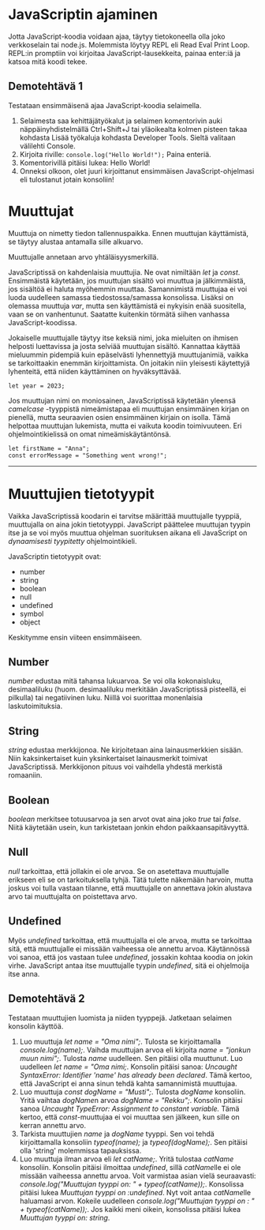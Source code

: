 # JavaScriptin ajaminen

Jotta JavaScript-koodia voidaan ajaa, täytyy tietokoneella olla joko verkkoselain tai node.js.  Molemmista löytyy REPL eli Read Eval Print Loop. REPL:in promptiin voi kirjoitaa JavaScript-lausekkeita, painaa enter:iä ja katsoa mitä koodi tekee.

## Demotehtävä 1
Testataan ensimmäisenä ajaa JavaScript-koodia selaimella. 
1. Selaimesta saa kehittäjätyökalut ja selaimen komentorivin auki näppäinyhdistelmällä Ctrl+Shift+J tai yläoikealta kolmen pisteen takaa kohdasta Lisää työkaluja kohdasta Developer Tools. Sieltä valitaan välilehti Console.
2. Kirjoita riville: ``console.log("Hello World!");`` Paina enteriä.
3. Komentorivillä pitäisi lukea: Hello World!
4. Onneksi olkoon, olet juuri kirjoittanut ensimmäisen JavaScript-ohjelmasi eli tulostanut jotain konsoliin! 

# Muuttujat

Muuttuja on nimetty tiedon tallennuspaikka. Ennen muuttujan käyttämistä, se täytyy alustaa antamalla sille alkuarvo.

Muuttujalle annetaan arvo yhtäläisyysmerkillä.

JavaScriptissä on kahdenlaisia muuttujia. Ne ovat nimiltään *let* ja *const*. Ensimmäistä käytetään, jos muuttujan sisältö voi muuttua ja jälkimmäistä, jos sisältöä ei haluta myöhemmin muuttaa. Samannimistä muuttujaa ei voi luoda uudelleen samassa tiedostossa/samassa konsolissa. Lisäksi on olemassa muuttuja *var*, mutta sen käyttämistä ei nykyisin enää suositella, vaan se on vanhentunut. Saatatte kuitenkin törmätä siihen vanhassa JavaScript-koodissa.

Jokaiselle muuttujalle täytyy itse keksiä nimi, joka mieluiten on ihmisen helposti luettavissa ja josta selviää muuttujan sisältö. Kannattaa käyttää mieluummin pidempiä kuin epäselvästi lyhennettyjä muuttujanimiä, vaikka se tarkoittaakin enemmän kirjoittamista. On joitakin niin yleisesti käytettyjä lyhenteitä, että niiden käyttäminen on hyväksyttävää.

````JS
let year = 2023;
````


Jos muuttujan nimi on moniosainen, JavaScriptissä käytetään yleensä *camelcase* -tyyppistä nimeämistapaa eli muuttujan ensimmäinen kirjan on pienellä, mutta seuraavien osien ensimmäinen kirjain on isolla. Tämä helpottaa muuttujan lukemista, mutta ei vaikuta koodin toimivuuteen. Eri ohjelmointikielissä on omat nimeämiskäytäntönsä.

````JS
let firstName = "Anna";
const errorMessage = "Something went wrong!";
````
---

# Muuttujien tietotyypit

Vaikka JavaScriptissä koodarin ei tarvitse määrittää muuttujalle tyyppiä, muuttujalla on aina jokin tietotyyppi. JavaScript päättelee muuttujan tyypin itse ja se voi myös muuttua ohjelman suorituksen aikana eli JavaScript on *dynaamisesti tyypitetty* ohjelmointikieli.

JavaScriptin tietotyypit ovat:
- number
- string
- boolean
- null
- undefined
- symbol
- object

Keskitymme ensin viiteen ensimmäiseen.

## Number

*number* edustaa mitä tahansa lukuarvoa. Se voi olla kokonaisluku, desimaaliluku (huom. desimaaliluku merkitään JavaScriptissä pisteellä, ei pilkulla) tai negatiivinen luku. Niillä voi suorittaa monenlaisia laskutoimituksia.

## String

*string* edustaa merkkijonoa. Ne kirjoitetaan aina lainausmerkkien sisään. Niin kaksinkertaiset kuin yksinkertaiset lainausmerkit toimivat JavaScriptissä. Merkkijonon pituus voi vaihdella yhdestä merkistä romaaniin.

## Boolean

*boolean* merkitsee totuusarvoa ja sen arvot ovat aina joko *true* tai *false*. Niitä käytetään usein, kun tarkistetaan jonkin ehdon paikkaansapitävyyttä.

## Null

*null* tarkoittaa, että jollakin ei ole arvoa. Se on asetettava muuttujalle erikseen eli se on tarkoituksella tyhjä. Tätä tulette näkemään harvoin, mutta joskus voi tulla vastaan tilanne, että muuttujalle on annettava jokin alustava arvo tai muuttujalta on poistettava arvo.

## Undefined

Myös *undefined* tarkoittaa, että muuttujalla ei ole arvoa, mutta se tarkoittaa sitä, että muuttujalle ei missään vaiheessa ole annettu arvoa. Käytännössä voi sanoa, että jos vastaan tulee *undefined*, jossakin kohtaa koodia on jokin virhe. JavaScript antaa itse muuttujalle tyypin *undefined*, sitä ei ohjelmoija itse anna.


## Demotehtävä 2

Testataan muuttujien luomista ja niiden tyyppejä. Jatketaan selaimen konsolin käyttöä.

1. Luo muuttuja *let name = "Oma nimi";*. Tulosta se kirjoittamalla *console.log(name);*. Vaihda muuttujan arvoa eli kirjoita *name = "jonkun muun nimi";*. Tulosta *name* uudelleen. Sen pitäisi olla muuttunut. Luo uudelleen *let name = "Oma nimi;*. Konsolin pitäisi sanoa: *Uncaught SyntaxError: Identifier 'name' has already been declared*. Tämä kertoo, että JavaScript ei anna sinun tehdä kahta samannimistä muuttujaa.
2. Luo muuttuja *const dogName = "Musti";*. Tulosta *dogName* konsoliin. Yritä vaihtaa *dogName*n arvoa *dogName = "Rekku";*. Konsolin pitäisi sanoa *Uncaught TypeError: Assignment to constant variable.* Tämä kertoo, että *const*-muuttujaa ei voi muuttaa sen jälkeen, kun sille on kerran annettu arvo.
3. Tarkista muuttujien *name* ja *dogName* tyyppi. Sen voi tehdä kirjoittamalla konsoliin *typeof(name);* ja *typeof(dogName);*. Sen pitäisi olla 'string' molemmissa tapauksissa.
4. Luo muuttuja ilman arvoa eli *let catName;*. Yritä tulostaa *catName* konsoliin. Konsolin pitäisi ilmoittaa *undefined*, sillä *catName*lle ei ole missään vaiheessa annettu arvoa. Voit varmistaa asian vielä seuraavasti: *console.log("Muuttujan tyyppi on: " + typeof(catName));*. Konsolissa pitäisi lukea *Muuttujan tyyppi on :undefined*. Nyt voit antaa *catName*lle haluamasi arvon. Kokeile uudelleen *console.log("Muuttujan tyyppi on : " + typeof(catName));*. Jos kaikki meni oikein, konsolissa pitäisi lukea *Muuttujan tyyppi on: string*.

